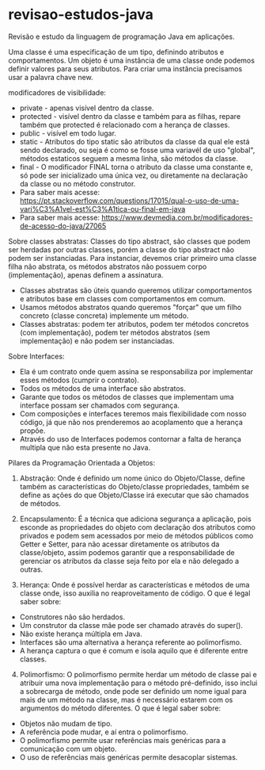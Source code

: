 # revisao-estudos-java
Revisão e estudo da linguagem de programação Java em aplicações.

Uma classe é uma especificação de um tipo, definindo atributos e comportamentos.
Um objeto é uma instância de uma classe onde podemos definir valores para seus atributos.
Para criar uma instância precisamos usar a palavra chave new.

modificadores de visibilidade:
- private - apenas visível dentro da classe.
- protected - visível dentro da classe e também para as filhas, repare também que protected é relacionado com a herança de classes.
- public - visível em todo lugar.
- static - Atributos do tipo static são atributos da classe da qual ele está sendo declarado, ou seja é como se fosse uma variavél de uso "global", métodos estaticos seguem a mesma linha, são métodos da classe.
- final - O modificador FINAL torna o atributo da classe uma constante e, só pode ser inicializado uma única vez, ou diretamente na declaração da classe ou no método construtor.
- Para saber mais acesse: https://pt.stackoverflow.com/questions/17015/qual-o-uso-de-uma-vari%C3%A1vel-est%C3%A1tica-ou-final-em-java
- Para saber mais acesse: https://www.devmedia.com.br/modificadores-de-acesso-do-java/27065

Sobre classes abstratas:
Classes do tipo abstract, são classes que podem ser herdadas por outras classes, porém a classe do tipo abstract não podem ser instanciadas. Para instanciar, devemos criar primeiro uma classe filha não abstrata, os métodos abstratos não possuem corpo (implementação), apenas definem a assinatura.
- Classes abstratas são úteis quando queremos utilizar comportamentos e atributos base em classes com comportamentos em comum.
- Usamos métodos abstratos quando queremos "forçar" que um filho concreto (classe concreta) implemente um método.
- Classes abstratas: podem ter atributos, podem ter métodos concretos (com implementação), podem ter métodos abstratos (sem implementação) e não podem ser instanciadas.

Sobre Interfaces:
- Ela é um contrato onde quem assina se responsabiliza por implementar esses métodos (cumprir o contrato).
- Todos os métodos de uma interface são abstratos.
- Garante que todos os métodos de classes que implementam uma interface possam ser chamados com segurança.
- Com composições e interfaces teremos mais flexibilidade com nosso código, já que não nos prenderemos ao acoplamento que a herança propõe.
- Através do uso de Interfaces podemos contornar a falta de herança multipla que não esta presente no Java.

Pilares da Programação Orientada a Objetos:

1) Abstração: Onde é definido um nome único do Objeto/Classe, define também as características do Objeto/classe propriedades, também se define as ações do que Objeto/Classe irá executar que são chamados de métodos.

2) Encapsulamento: É a técnica que adiciona segurança a aplicação, pois esconde as propriedades do objeto com declaração dos atributos como privados e podem sem acessados por meio de métodos públicos como Getter e Setter, para não acessar diretamente os atributos da classe/objeto, assim podemos garantir que a responsabilidade de gerenciar os atributos da classe seja feito por ela e não delegado a outras.

3) Herança: Onde é possível herdar as características e métodos de uma classe onde, isso auxilia no reaproveitamento de código.
 O que é legal saber sobre:
- Construtores não são herdados.
- Um construtor da classe mãe pode ser chamado através do super().
- Não existe herança múltipla em Java.
- Interfaces são uma alternativa a herança referente ao polimorfismo.
- A herança captura o que é comum e isola aquilo que é diferente entre classes.

4) Polimorfismo: O polimorfismo permite herdar um método de classe pai e atribuir uma nova implementação para o método pré-definido, isso inclui a sobrecarga de método, onde pode ser definido um nome igual para mais de um método na classe, mas é necessário estarem com os argumentos do método diferentes.
 O que é legal saber sobre:
- Objetos não mudam de tipo.
- A referência pode mudar, e aí entra o polimorfismo.
- O polimorfismo permite usar referências mais genéricas para a comunicação com um objeto.
- O uso de referências mais genéricas permite desacoplar sistemas.
